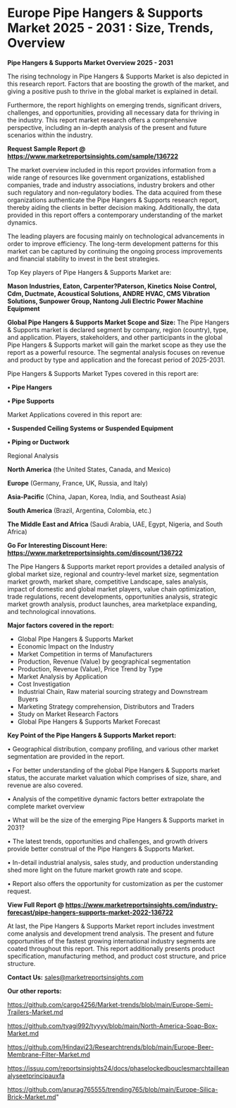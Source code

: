  # Europe Pipe Hangers & Supports Market 2025 - 2031 : Size, Trends, Overview

<Strong> Pipe Hangers & Supports Market Overview 2025 - 2031</strong>

The rising technology in Pipe Hangers & Supports Market is also depicted in this research report. Factors that are boosting the growth of the market, and giving a positive push to thrive in the global market is explained in detail.

Furthermore, the report highlights on emerging trends, significant drivers, challenges, and opportunities, providing all necessary data for thriving in the industry. This report market research offers a comprehensive perspective, including an in-depth analysis of the present and future scenarios within the industry.

<strong>Request Sample Report @ <a href=https://www.marketreportsinsights.com/sample/136722>https://www.marketreportsinsights.com/sample/136722</a></strong>

The market overview included in this report provides information from a wide range of resources like government organizations, established companies, trade and industry associations, industry brokers and other such regulatory and non-regulatory bodies. The data acquired from these organizations authenticate the Pipe Hangers & Supports research report, thereby aiding the clients in better decision making. Additionally, the data provided in this report offers a contemporary understanding of the market dynamics.

The leading players are focusing mainly on technological advancements in order to improve efficiency. The long-term development patterns for this market can be captured by continuing the ongoing process improvements and financial stability to invest in the best strategies.

Top Key players of Pipe Hangers & Supports Market are:

<strong>Mason Industries, Eaton, Carpenter?Paterson, Kinetics Noise Control, Cdm, Ductmate, Acoustical Solutions, ANDRE HVAC, CMS Vibration Solutions, Sunpower Group, Nantong Juli Electric Power Machine Equipment</strong>

<strong><b>Global Pipe Hangers & Supports Market Scope and Size:</b></strong>
The Pipe Hangers & Supports market is declared segment by company, region (country), type, and application. Players, stakeholders, and other participants in the global Pipe Hangers & Supports market will gain the market scope as they use the report as a powerful resource. The segmental analysis focuses on revenue and product by type and application and the forecast period of 2025-2031.

Pipe Hangers & Supports Market Types covered in this report are:

<strong>• Pipe Hangers

• Pipe Supports</strong>

Market Applications covered in this report are:

<strong>• Suspended Ceiling Systems or Suspended Equipment

• Piping or Ductwork</strong> 

Regional Analysis

<strong>North America</strong> (the United States, Canada, and Mexico)

<strong>Europe</strong> (Germany, France, UK, Russia, and Italy)

<strong>Asia-Pacific</strong> (China, Japan, Korea, India, and Southeast Asia)

<strong>South America</strong> (Brazil, Argentina, Colombia, etc.)

<strong>The Middle East and Africa</strong> (Saudi Arabia, UAE, Egypt, Nigeria, and South Africa)

<strong>Go For Interesting Discount Here: <a href=https://www.marketreportsinsights.com/discount/136722>https://www.marketreportsinsights.com/discount/136722</a></strong>

The Pipe Hangers & Supports market report provides a detailed analysis of global market size, regional and country-level market size, segmentation market growth, market share, competitive Landscape, sales analysis, impact of domestic and global market players, value chain optimization, trade regulations, recent developments, opportunities analysis, strategic market growth analysis, product launches, area marketplace expanding, and technological innovations.

<strong><b>Major factors covered in the report:</b></strong>
<ul>
  <li>Global Pipe Hangers & Supports Market </li>
  <li>Economic Impact on the Industry</li>
  <li>Market Competition in terms of Manufacturers</li>
  <li>Production, Revenue (Value) by geographical segmentation</li>
  <li>Production, Revenue (Value), Price Trend by Type</li>
  <li>Market Analysis by Application</li>
  <li>Cost Investigation</li>
  <li>Industrial Chain, Raw material sourcing strategy and Downstream Buyers</li>
  <li>Marketing Strategy comprehension, Distributors and Traders</li>
  <li>Study on Market Research Factors</li>
  <li>Global Pipe Hangers & Supports Market Forecast</li>
</ul>

<strong><b>Key Point of the Pipe Hangers & Supports Market report:</b></strong>

• Geographical distribution, company profiling, and various other market segmentation are provided in the report.

• For better understanding of the global Pipe Hangers & Supports market status, the accurate market valuation which comprises of size, share, and revenue are also covered.

• Analysis of the competitive dynamic factors better extrapolate the complete market overview

• What will be the size of the emerging Pipe Hangers & Supports market in 2031?

• The latest trends, opportunities and challenges, and growth drivers provide better construal of the Pipe Hangers & Supports Market.

• In-detail industrial analysis, sales study, and production understanding shed more light on the future market growth rate and scope.

• Report also offers the opportunity for customization as per the customer request.

<strong><b>View Full Report @ <a href=https://www.marketreportsinsights.com/industry-forecast/pipe-hangers-supports-market-2022-136722>https://www.marketreportsinsights.com/industry-forecast/pipe-hangers-supports-market-2022-136722</a></b></strong>


At last, the Pipe Hangers & Supports Market report includes investment come analysis and development trend analysis. The present and future opportunities of the fastest growing international industry segments are coated throughout this report. This report additionally presents product specification, manufacturing method, and product cost structure, and price structure.

<strong>Contact Us:</strong>
sales@marketreportsinsights.com

<strong>Our other reports:</strong>

<a href=https://github.com/cargo4256/Market-trends/blob/main/Europe-Semi-Trailers-Market.md>https://github.com/cargo4256/Market-trends/blob/main/Europe-Semi-Trailers-Market.md</a>

<a href=https://github.com/tyagi992/tyyyy/blob/main/North-America-Soap-Box-Market.md>https://github.com/tyagi992/tyyyy/blob/main/North-America-Soap-Box-Market.md</a>

<a href=https://github.com/Hindavi23/Researchtrends/blob/main/Europe-Beer-Membrane-Filter-Market.md>https://github.com/Hindavi23/Researchtrends/blob/main/Europe-Beer-Membrane-Filter-Market.md</a>

<a href=https://issuu.com/reportsinsights24/docs/phaselockedbouclesmarchtailleanalyseetprincipauxfa>https://issuu.com/reportsinsights24/docs/phaselockedbouclesmarchtailleanalyseetprincipauxfa</a>

<a href=https://github.com/anurag765555/trending765/blob/main/Europe-Silica-Brick-Market.md>https://github.com/anurag765555/trending765/blob/main/Europe-Silica-Brick-Market.md</a>"
